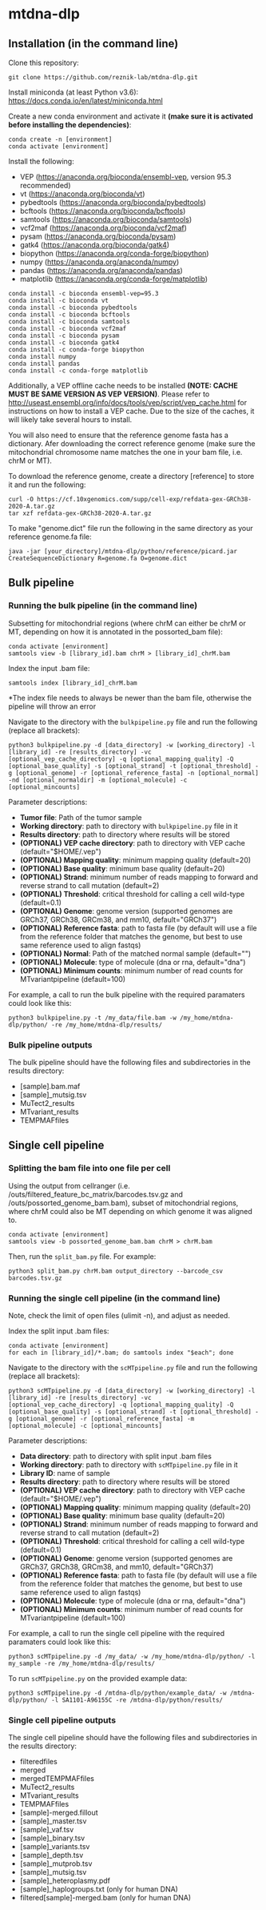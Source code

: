 # mtdna-dlp

## Installation (in the command line)

Clone this repository:
```
git clone https://github.com/reznik-lab/mtdna-dlp.git
```

Install miniconda (at least Python v3.6): https://docs.conda.io/en/latest/miniconda.html

Create a new conda environment and activate it __(make sure it is activated before installing the dependencies)__:
```
conda create -n [environment]
conda activate [environment]
```

Install the following:
- VEP (https://anaconda.org/bioconda/ensembl-vep, version 95.3 recommended)
- vt (https://anaconda.org/bioconda/vt)
- pybedtools (https://anaconda.org/bioconda/pybedtools)
- bcftools (https://anaconda.org/bioconda/bcftools)
- samtools (https://anaconda.org/bioconda/samtools)
- vcf2maf (https://anaconda.org/bioconda/vcf2maf)
- pysam (https://anaconda.org/bioconda/pysam)
- gatk4 (https://anaconda.org/bioconda/gatk4)
- biopython (https://anaconda.org/conda-forge/biopython)
- numpy (https://anaconda.org/anaconda/numpy)
- pandas (https://anaconda.org/anaconda/pandas)
- matplotlib (https://anaconda.org/conda-forge/matplotlib)

```
conda install -c bioconda ensembl-vep=95.3
conda install -c bioconda vt
conda install -c bioconda pybedtools
conda install -c bioconda bcftools
conda install -c bioconda samtools
conda install -c bioconda vcf2maf
conda install -c bioconda pysam
conda install -c bioconda gatk4
conda install -c conda-forge biopython
conda install numpy
conda install pandas
conda install -c conda-forge matplotlib
```

Additionally, a VEP offline cache needs to be installed __(NOTE: CACHE MUST BE SAME VERSION AS VEP VERSION)__. Please refer to http://useast.ensembl.org/info/docs/tools/vep/script/vep_cache.html for instructions on how to install a VEP cache. Due to the size of the caches, it will likely take several hours to install.

You will also need to ensure that the reference genome fasta has a dictionary. Afer downloading the correct reference genome (make sure the mitochondrial chromosome name matches the one in your bam file, i.e. chrM or MT). 

To download the reference genome, create a directory [reference] to store it and run the following:

```
curl -O https://cf.10xgenomics.com/supp/cell-exp/refdata-gex-GRCh38-2020-A.tar.gz
tar xzf refdata-gex-GRCh38-2020-A.tar.gz 
```
To make "genome.dict" file run the following in the same directory as your reference genome.fa file:

```
java -jar [your_directory]/mtdna-dlp/python/reference/picard.jar CreateSequenceDictionary R=genome.fa O=genome.dict
```


## Bulk pipeline

### Running the bulk pipeline (in the command line)

Subsetting for mitochondrial regions (where chrM can either be chrM or MT, depending on how it is annotated in the possorted_bam file):
```
conda activate [environment]
samtools view -b [library_id].bam chrM > [library_id]_chrM.bam
```
Index the input .bam file:
```
samtools index [library_id]_chrM.bam
```
*The index file needs to always be newer than the bam file, otherwise the pipeline will throw an error

Navigate to the directory with the `bulkpipeline.py` file and run the following (replace all brackets):
```
python3 bulkpipeline.py -d [data_directory] -w [working_directory] -l [library_id] -re [results_directory] -vc [optional_vep_cache_directory] -q [optional_mapping_quality] -Q [optional_base_quality] -s [optional_strand] -t [optional_threshold] -g [optional_genome] -r [optional_reference_fasta] -n [optional_normal] -nd [optional_normaldir] -m [optional_molecule] -c [optional_mincounts]
```

Parameter descriptions:

- __Tumor file__: Path of the tumor sample
- __Working directory__: path to directory with `bulkpipeline.py` file in it
- __Results directory__: path to directory where results will be stored
- __(OPTIONAL) VEP cache directory__: path to directory with VEP cache (default="$HOME/.vep")
- __(OPTIONAL) Mapping quality__: minimum mapping quality (default=20)
- __(OPTIONAL) Base quality__: minimum base quality (default=20)
- __(OPTIONAL) Strand__: minimum number of reads mapping to forward and reverse strand to call mutation (default=2)
- __(OPTIONAL) Threshold__: critical threshold for calling a cell wild-type (default=0.1)
- __(OPTIONAL) Genome__: genome version (supported genomes are GRCh37, GRCh38, GRCm38, and mm10, default="GRCh37")
- __(OPTIONAL) Reference fasta__: path to fasta file (by default will use a file from the reference folder that matches the genome, but best to use same reference used to align fastqs)
- __(OPTIONAL) Normal__: Path of the matched normal sample (default="")
- __(OPTIONAL) Molecule__: type of molecule (dna or rna, default="dna")
- __(OPTIONAL) Minimum counts__: minimum number of read counts for MTvariantpipeline (default=100)

For example, a call to run the bulk pipeline with the required paramaters could look like this:
```
python3 bulkpipeline.py -t /my_data/file.bam -w /my_home/mtdna-dlp/python/ -re /my_home/mtdna-dlp/results/
```

### Bulk pipeline outputs

The bulk pipeline should have the following files and subdirectories in the results directory:

- [sample].bam.maf
- [sample]_mutsig.tsv
- MuTect2_results
- MTvariant_results
- TEMPMAFfiles

## Single cell pipeline

### Splitting the bam file into one file per cell

Using the output from cellranger (i.e. /outs/filtered_feature_bc_matrix/barcodes.tsv.gz and /outs/possorted_genome_bam.bam), subset of mitochondrial regions, where chrM could also be MT depending on which genome it was aligned to. 

```
conda activate [environment]
samtools view -b possorted_genome_bam.bam chrM > chrM.bam
```
Then, run the `split_bam.py` file. For example:
```
python3 split_bam.py chrM.bam output_directory --barcode_csv barcodes.tsv.gz
```

### Running the single cell pipeline (in the command line)
Note, check the limit of open files (ulimit -n), and adjust as needed. 

Index the split input .bam files:
```
conda activate [environment]
for each in [library_id]/*.bam; do samtools index "$each"; done
```

Navigate to the directory with the `scMTpipeline.py` file and run the following (replace all brackets):
```
python3 scMTpipeline.py -d [data_directory] -w [working_directory] -l [library_id] -re [results_directory] -vc [optional_vep_cache_directory] -q [optional_mapping_quality] -Q [optional_base_quality] -s [optional_strand] -t [optional_threshold] -g [optional_genome] -r [optional_reference_fasta] -m [optional_molecule] -c [optional_mincounts]
```

Parameter descriptions:

- __Data directory__: path to directory with split input .bam files
- __Working directory__: path to directory with `scMTpipeline.py` file in it
- __Library ID__: name of sample
- __Results directory__: path to directory where results will be stored
- __(OPTIONAL) VEP cache directory__: path to directory with VEP cache (default="$HOME/.vep")
- __(OPTIONAL) Mapping quality__: minimum mapping quality (default=20)
- __(OPTIONAL) Base quality__: minimum base quality (default=20)
- __(OPTIONAL) Strand__: minimum number of reads mapping to forward and reverse strand to call mutation (default=2)
- __(OPTIONAL) Threshold__: critical threshold for calling a cell wild-type (default=0.1)
- __(OPTIONAL) Genome__: genome version (supported genomes are GRCh37, GRCh38, GRCm38, and mm10, default="GRCh37)
- __(OPTIONAL) Reference fasta__: path to fasta file (by default will use a file from the reference folder that matches the genome, but best to use same reference used to align fastqs)
- __(OPTIONAL) Molecule__: type of molecule (dna or rna, default="dna")
- __(OPTIONAL) Minimum counts__: minimum number of read counts for MTvariantpipeline (default=100)

For example, a call to run the single cell pipeline with the required paramaters could look like this:
```
python3 scMTpipeline.py -d /my_data/ -w /my_home/mtdna-dlp/python/ -l my_sample -re /my_home/mtdna-dlp/results/
```

To run `scMTpipeline.py` on the provided example data:
```
python3 scMTpipeline.py -d /mtdna-dlp/python/example_data/ -w /mtdna-dlp/python/ -l SA1101-A96155C -re /mtdna-dlp/python/results/
```

### Single cell pipeline outputs

The single cell pipeline should have the following files and subdirectories in the results directory:

- filteredfiles
- merged
- mergedTEMPMAFfiles
- MuTect2_results
- MTvariant_results
- TEMPMAFfiles
- [sample]-merged.fillout
- [sample]_master.tsv
- [sample]_vaf.tsv
- [sample]_binary.tsv
- [sample]_variants.tsv
- [sample]_depth.tsv
- [sample]_mutprob.tsv
- [sample]_mutsig.tsv
- [sample]_heteroplasmy.pdf
- [sample]_haplogroups.txt (only for human DNA)
- filtered[sample]-merged.bam (only for human DNA)
